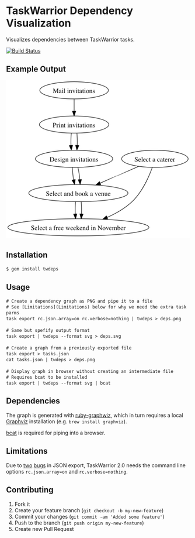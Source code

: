 # TaskWarrior Dependency Visualization

Visualizes dependencies between TaskWarrior tasks.

[![Build Status](https://secure.travis-ci.org/nerab/twdeps.png?branch=master)](http://travis-ci.org/nerab/twdeps)

## Example Output

![party](examples/party.png)

## Installation

    $ gem install twdeps

## Usage

    # Create a dependency graph as PNG and pipe it to a file
    # See [Limitations](Limitations) below for why we need the extra task parms
    task export rc.json.array=on rc.verbose=nothing | twdeps > deps.png
  
    # Same but spefify output format
    task export | twdeps --format svg > deps.svg

    # Create a graph from a previously exported file
    task export > tasks.json
    cat tasks.json | twdeps > deps.png
  
    # Display graph in browser without creating an intermediate file
    # Requires bcat to be installed
    task export | twdeps --format svg | bcat

## Dependencies

The graph is generated with [ruby-graphwiz](https://github.com/glejeune/Ruby-Graphviz), which in turn requires a local [Graphviz](http://graphviz.org/) installation (e.g. `brew install graphviz`).

[bcat](http://rtomayko.github.com/bcat/) is required for piping into a browser.

## Limitations

Due to [two](http://taskwarrior.org/issues/1017) [bugs](http://taskwarrior.org/issues/1013) in JSON export, TaskWarrior 2.0 needs the command line options `rc.json.array=on` and `rc.verbose=nothing`.

## Contributing

1. Fork it
2. Create your feature branch (`git checkout -b my-new-feature`)
3. Commit your changes (`git commit -am 'Added some feature'`)
4. Push to the branch (`git push origin my-new-feature`)
5. Create new Pull Request
